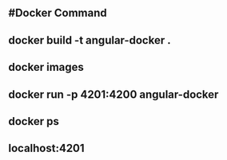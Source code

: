 #Docker Command
---
docker build -t angular-docker .
---
docker images
---
docker run -p 4201:4200 angular-docker
---
docker ps
---
localhost:4201
---
